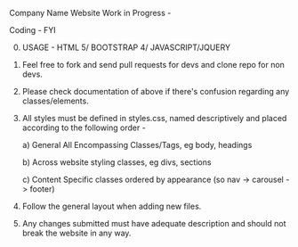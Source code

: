 Company Name Website 
Work in Progress -

Coding - FYI

0) USAGE - HTML 5/ BOOTSTRAP 4/ JAVASCRIPT/JQUERY
1) Feel free to fork and send pull requests for devs and clone repo for non devs. 
2) Please check documentation of above if there's confusion regarding any classes/elements.
3) All styles must be defined in styles.css, named descriptively and placed according to the following order -

    a) General All Encompassing Classes/Tags, eg body, headings

    b) Across website styling classes, eg divs, sections

    c) Content Specific classes ordered by appearance (so nav -> carousel -> footer)

4) Follow the general layout when adding new files.
5) Any changes submitted must have adequate description and should not break the website in any way.
